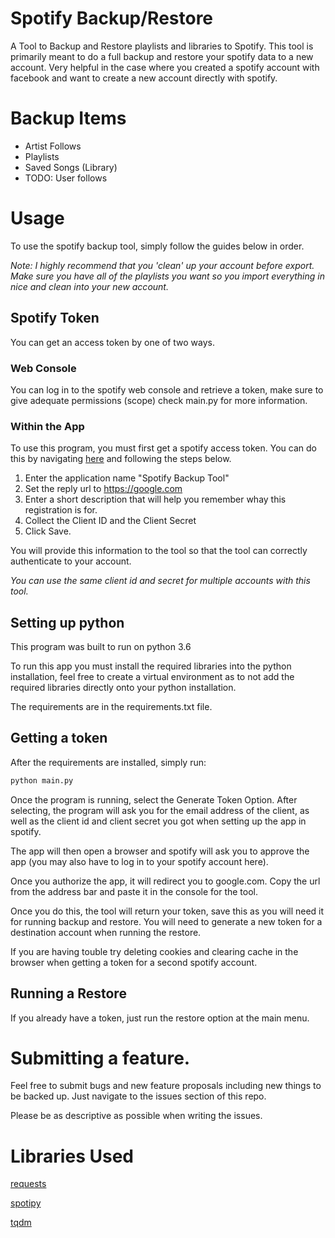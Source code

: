 # Spotify Backup/Restore
A Tool to Backup and Restore playlists and libraries to Spotify. This tool is primarily meant to do a full backup and restore your spotify data to a new account. Very helpful in the case where you created a spotify account with facebook and want to create a new account directly with spotify.

# Backup Items
* Artist Follows
* Playlists
* Saved Songs (Library)
* TODO: User follows

# Usage
To use the spotify backup tool, simply follow the guides below in order.

_Note: I highly recommend that you 'clean' up your account before export. Make sure you have all of the playlists you want so you import everything in nice and clean into your new account._

## Spotify Token
You can get an access token by one of two ways.

### Web Console

You can log in to the spotify web console and retrieve a token, make sure to give adequate permissions (scope) check main.py for more information.

### Within the App

To use this program, you must first get a spotify access token. You can do this by
navigating [here](https://developer.spotify.com/my-applications/#!/applications/create) and following the steps below.

1. Enter the application name "Spotify Backup Tool"
2. Set the reply url to https://google.com
3. Enter a short description that will help you remember whay this registration is for.
4. Collect the Client ID and the Client Secret
5. Click Save.

You will provide this information to the tool so that the tool can correctly authenticate to your account.

_You can use the same client id and secret for multiple accounts with this tool._

## Setting up python

This program was built to run on python 3.6

To run this app you must install the required libraries into the python installation, feel free to create a virtual 
environment as to not add the required libraries directly onto your python installation.

The requirements are in the requirements.txt file.



## Getting a token
After the requirements are installed, simply run:

```sh
python main.py
```

Once the program is running, select the Generate Token Option.
After selecting, the program will ask you for the email address of the client, as well as the client id and client 
secret you got when setting up the app in spotify.

The app will then open a browser and spotify will ask you to approve the app (you may also have to log in to your 
spotify account here).

Once you authorize the app, it will redirect you to google.com. Copy the url from the address bar and paste it in the
 console for the tool.

 Once you do this, the tool will return your token, save this as you will need it for running backup and restore. You
  will need to generate a new token for a destination account when running the restore. 

  If you are having touble try deleting cookies and clearing cache in the browser when getting a token for a second 
  spotify account.

 ## Running a Restore
If you already have a token, just run the restore option at the main menu.

 # Submitting a feature.
 Feel free to submit bugs and new feature proposals including new things to be backed up. Just navigate to the issues
  section of this repo.

Please be as descriptive as possible when writing the issues.


 # Libraries Used
 [requests](https://github.com/requests/requests)

 [spotipy](https://github.com/plamere/spotipy)

 [tqdm](https://github.com/noamraph/tqdm)